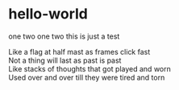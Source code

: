 # hello-world
one two one two this is just a test

Like a flag at half mast as frames click fast  
Not a thing will last as past is past  
Like stacks of thoughts that got played and worn  
Used over and over till they were tired and torn  
